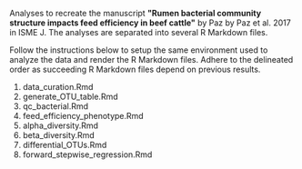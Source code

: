 Analyses to recreate the manuscript **"Rumen bacterial community structure impacts feed efficiency in beef cattle"** by Paz by Paz et al. 2017 in ISME J. The analyses are separated into several R Markdown files.

Follow the instructions below to setup the same environment used to analyze the data and render the R Markdown files. Adhere to the delineated order as succeeding R Markdown files depend on previous results.

1. data_curation.Rmd
2. generate_OTU_table.Rmd
3. qc_bacterial.Rmd
4. feed_efficiency_phenotype.Rmd
5. alpha_diversity.Rmd
6. beta_diversity.Rmd
7. differential_OTUs.Rmd
8. forward_stepwise_regression.Rmd


